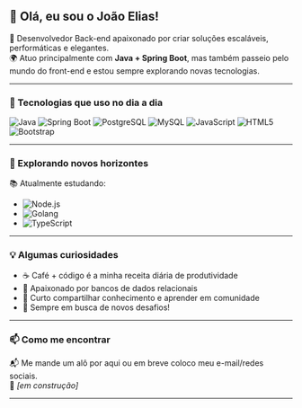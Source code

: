 ## 👋 Olá, eu sou o João Elias!

🎯 Desenvolvedor Back-end apaixonado por criar soluções escaláveis, performáticas e elegantes.  
🌍 Atuo principalmente com **Java + Spring Boot**, mas também passeio pelo mundo do front-end e estou sempre explorando novas tecnologias.

---

### 💼 Tecnologias que uso no dia a dia

![Java](https://img.shields.io/badge/Java-ED8B00?style=for-the-badge&logo=java&logoColor=white)
![Spring Boot](https://img.shields.io/badge/Spring%20Boot-6DB33F?style=for-the-badge&logo=spring-boot&logoColor=white)
![PostgreSQL](https://img.shields.io/badge/PostgreSQL-316192?style=for-the-badge&logo=postgresql&logoColor=white)
![MySQL](https://img.shields.io/badge/MySQL-00758F?style=for-the-badge&logo=mysql&logoColor=white)
![JavaScript](https://img.shields.io/badge/JavaScript-F7DF1E?style=for-the-badge&logo=javascript&logoColor=black)
![HTML5](https://img.shields.io/badge/HTML5-E34F26?style=for-the-badge&logo=html5&logoColor=white)
![Bootstrap](https://img.shields.io/badge/Bootstrap-7952B3?style=for-the-badge&logo=bootstrap&logoColor=white)

---

### 🚀 Explorando novos horizontes

📚 Atualmente estudando:
- ![Node.js](https://img.shields.io/badge/Node.js-339933?style=for-the-badge&logo=nodedotjs&logoColor=white)  
- ![Golang](https://img.shields.io/badge/Go-00ADD8?style=for-the-badge&logo=go&logoColor=white)  
- ![TypeScript](https://img.shields.io/badge/TypeScript-3178C6?style=for-the-badge&logo=typescript&logoColor=white)

---

### 💡 Algumas curiosidades

- ☕ Café + código é a minha receita diária de produtividade  
- 🐘 Apaixonado por bancos de dados relacionais  
- 💬 Curto compartilhar conhecimento e aprender em comunidade  
- 👀 Sempre em busca de novos desafios!

---

### 📫 Como me encontrar

📬 Me mande um alô por aqui ou em breve coloco meu e-mail/redes sociais.  
🔗 *[em construção]*

---

<!--
**joaoelias-dev/joaoelias-dev** is a ✨ _special_ ✨ repository because its `README.md` (this file) appears on your GitHub profile.

- 🛠️ Stack: Java ☕ | Spring Boot | PostgreSQL 🐘 | MySQL 🐬
- 🌱 Atualmente aprendendo Node.js, Golang e TypeScript
- 🤝 Aberto a colaborações com foco em backend, APIs REST e microserviços
-->
<!--## Hi there 👋

**joaoelias-dev/joaoelias-dev** is a ✨ _special_ ✨ repository because its `README.md` (this file) appears on your GitHub profile.

Here are some ideas to get you started:

- 🛠️ Stack: Java ☕ | Spring Boot | PostgreSQL 🐘 
- 🌱 I’m currently learning ...
- 👯 I’m looking to collaborate on ...
- 🤔 I’m looking for help with ...
- 💬 Ask me about ...
- 📫 How to reach me: ...
- 😄 Pronouns: ...
- ⚡ Fun fact: ...
-->
